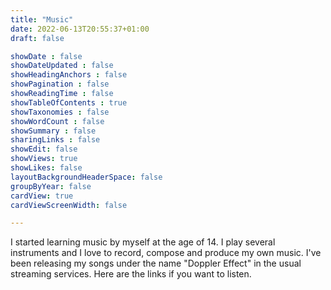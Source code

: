 ```yaml
---
title: "Music"
date: 2022-06-13T20:55:37+01:00
draft: false

showDate : false
showDateUpdated : false
showHeadingAnchors : false
showPagination : false
showReadingTime : false
showTableOfContents : true
showTaxonomies : false 
showWordCount : false
showSummary : false
sharingLinks : false
showEdit: false
showViews: true
showLikes: false
layoutBackgroundHeaderSpace: false
groupByYear: false
cardView: true
cardViewScreenWidth: false

---
```


I started learning music by myself at the age of 14. I play several instruments and I love to record, compose and produce my own music. I've been releasing my songs under the name "Doppler Effect" in the usual streaming services. Here are the links if you want to listen.